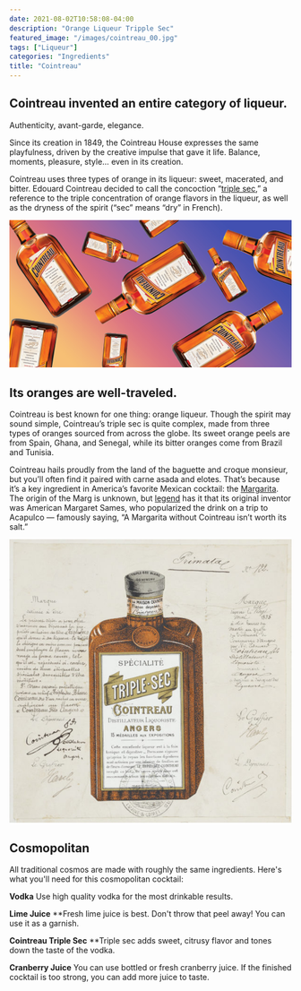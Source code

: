 ```yaml
---
date: 2021-08-02T10:58:08-04:00
description: "Orange Liqueur Tripple Sec"
featured_image: "/images/cointreau_00.jpg"
tags: ["Liqueur"]
categories: "Ingredients"
title: "Cointreau"
---
```


## Cointreau invented an entire category of liqueur.

Authenticity, avant-garde, elegance.

Since its creation in 1849, the Cointreau House expresses the same playfulness, driven by the creative impulse that gave it life. Balance, moments, pleasure, style… even in its creation.

Cointreau uses three types of orange in its liqueur: sweet, macerated, and bitter. Edouard Cointreau decided to call the concoction “[triple sec](https://www.thespiritsbusiness.com/2015/06/cointreau-a-brand-history/),” a reference to the triple concentration of orange flavors in the liqueur, as well as the dryness of the spirit (“sec” means “dry” in French).

![cointreau_01](/images/cointreau_01.jpg)



## Its oranges are well-traveled.

Cointreau is best known for one thing: orange liqueur. Though the spirit may sound simple, Cointreau’s triple sec is quite complex, made from three types of oranges sourced from across the globe. Its sweet orange peels are from Spain, Ghana, and Senegal, while its bitter oranges come from Brazil and Tunisia.

Cointreau hails proudly from the land of the baguette and croque monsieur, but you’ll often find it paired with carne asada and elotes. That’s because it’s a key ingredient in America’s favorite Mexican cocktail: the [Margarita](https://vinepair.com/articles/10-most-popular-margarita-recipes/). The origin of the Marg is unknown, but [legend](https://www.foodandwine.com/news/history-margarita-cointreau) has it that its original inventor was American Margaret Sames, who popularized the drink on a trip to Acapulco — famously saying, “A Margarita without Cointreau isn’t worth its salt.”

![cointreau_02](/images/cointreau_02.jpg)



## Cosmopolitan

All traditional cosmos are made with roughly the same ingredients. Here's what you'll need for this cosmopolitan cocktail:

**Vodka**
Use high quality vodka for the most drinkable results.

**Lime Juice**
**Fresh lime juice is best. Don't throw that peel away! You can use it as a garnish.

**Cointreau Triple Sec**
**Triple sec adds sweet, citrusy flavor and tones down the taste of the vodka.

**Cranberry Juice**
You can use bottled or fresh cranberry juice. If the finished cocktail is too strong, you can add more juice to taste.
